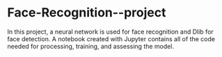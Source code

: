 # Face-Recognition--project
In this project, a neural network is used for face recognition and Dlib for face detection. A notebook created with Jupyter contains all of the code needed for processing, training, and assessing the model.
